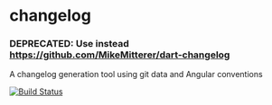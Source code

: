 # changelog

### DEPRECATED: Use instead https://github.com/MikeMitterer/dart-changelog

A changelog generation tool using git data and Angular conventions

[![Build Status](https://travis-ci.org/andresaraujo/changelog.dart.svg?branch=master)](https://travis-ci.org/andresaraujo/changelog.dart)


